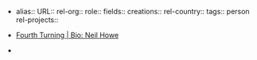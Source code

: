 - alias::
  URL::
  rel-org::
  role::
  fields::
  creations::
  rel-country::
  tags:: person
  rel-projects::


- [Fourth Turning | Bio: Neil Howe](https://www.fourthturning.com/bio.html)
-
